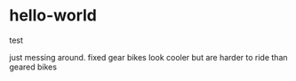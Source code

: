 # hello-world
test


just messing around. fixed gear bikes look cooler but are harder to ride than geared bikes

